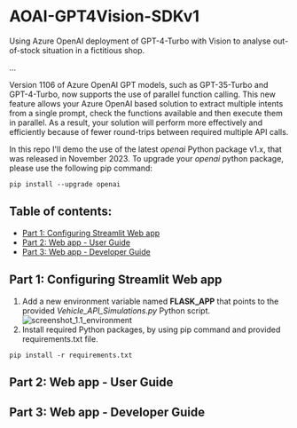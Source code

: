 # AOAI-GPT4Vision-SDKv1
Using Azure OpenAI deployment of GPT-4-Turbo with Vision to analyse out-of-stock situation in a fictitious shop.

... 

Version 1106 of Azure OpenAI GPT models, such as GPT-35-Turbo and GPT-4-Turbo, now supports the use of parallel function calling. This new feature allows your Azure OpenAI based solution to extract multiple intents from a single prompt, check the functions available and then execute them in parallel. As a result, your solution will perform more effectively and efficiently because of fewer round-trips between required multiple API calls.

In this repo I'll demo the use of the latest *openai* Python package v1.x, that was released in November 2023. To upgrade your *openai* python package, please use the following pip command:
```
pip install --upgrade openai
```

## Table of contents:
- [Part 1: Configuring Streamlit Web app]()
- [Part 2: Web app - User Guide]()
- [Part 3: Web app - Developer Guide]()

## Part 1: Configuring Streamlit Web app
1. Add a new environment variable named **FLASK_APP** that points to the provided *Vehicle_API_Simulations.py* Python script.
![screenshot_1.1_environment](images/step1_flask_env.png)
2. Install required Python packages, by using pip command and provided requirements.txt file.
```
pip install -r requirements.txt
```

## Part 2: Web app - User Guide
## Part 3: Web app - Developer Guide
